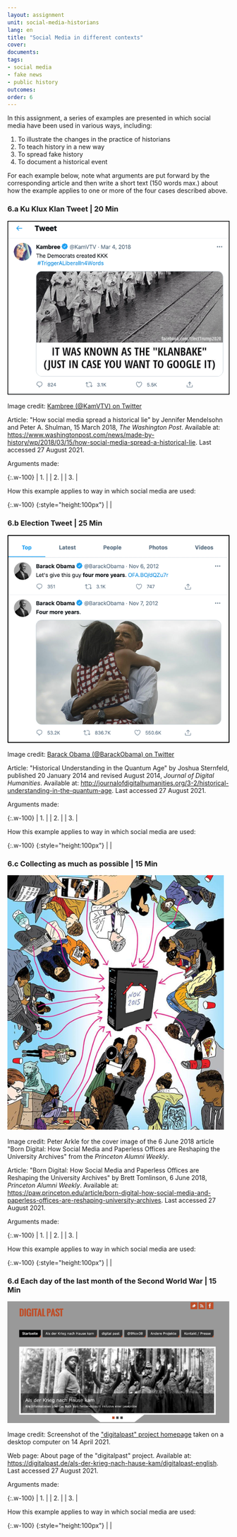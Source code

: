 ```yaml
---
layout: assignment
unit: social-media-historians
lang: en
title: "Social Media in different contexts"
cover:
documents:
tags:
- social media
- fake news
- public history
outcomes:
order: 6
---
```


In this assignment, a series of examples are presented in which social media have been used in various ways, including:
1.  To illustrate the changes in the practice of historians
2.  To teach history in a new way
3.  To spread fake history
4.  To document a historical event

For each example below, note what arguments are put forward by the corresponding article and then write a short text (150 words max.) about how the example applies to one or more of the four cases described above.

<!-- more -->
<!-- briefing-student -->

### 6.a Ku Klux Klan Tweet | 20 Min
<!-- section-contents -->

![klan](../../assets/images/social-media/klan.png)

Image credit: [Kambree (@KamVTV) on Twitter](https://twitter.com/KamVTV/status/970134790098714625)

Article: "How social media spread a historical lie" by Jennifer Mendelsohn and Peter A. Shulman, 15 March 2018, _The Washington Post_. Available at: <https://www.washingtonpost.com/news/made-by-history/wp/2018/03/15/how-social-media-spread-a-historical-lie>. Last accessed 27 August 2021.

Arguments made:

{:.w-100}
| 1. |
| 2. |
| 3. |

How this example applies to way in which social media are used:

{:.w-100}
{:style="height:100px"}
| |

<!-- section -->

### 6.b Election Tweet | 25 Min
  <!-- section-contents -->

![obama](../../assets/images/social-media/obama.png)

Image credit: [Barack Obama (@BarackObama) on Twitter](https://twitter.com/BarackObama/status/266031293945503744)

Article: "Historical Understanding in the Quantum Age" by Joshua Sternfeld, published 20 January 2014 and revised August 2014, _Journal of Digital Humanities_. Available at: <http://journalofdigitalhumanities.org/3-2/historical-understanding-in-the-quantum-age>. Last accessed 27 August 2021.

Arguments made:

{:.w-100}
| 1. |
| 2. |
| 3. |

How this example applies to way in which social media are used:

{:.w-100}
{:style="height:100px"}
| |

<!-- section -->

### 6.c Collecting as much as possible | 15 Min
 <!-- section-contents -->


 ![studentprotest](../../assets/images/social-media/studentprotest.png)

Image credit: Peter Arkle for the cover image of the 6 June 2018 article "Born Digital: How Social Media and Paperless Offices are Reshaping the University Archives" from the _Princeton Alumni Weekly_.

Article: "Born Digital: How Social Media and Paperless Offices are Reshaping the University Archives" by Brett Tomlinson, 6 June 2018, _Princeton Alumni Weekly_. Available at: <https://paw.princeton.edu/article/born-digital-how-social-media-and-paperless-offices-are-reshaping-university-archives>. Last accessed 27 August 2021.

Arguments made:

{:.w-100}
| 1. |
| 2. |
| 3. |

How this example applies to way in which social media are used:

{:.w-100}
{:style="height:100px"}
| |

<!-- section -->

### 6.d Each day of the last month of the Second World War | 15 Min
 <!-- section-contents -->

 ![digitalpast](../../assets/images/social-media/digitalpast.png)

Image credit: Screenshot of the ["digitalpast" project homepage](https://digitalpast.de/) taken on a desktop computer on 14 April 2021.

Web page: About page of the "digitalpast" project. Available at: <https://digitalpast.de/als-der-krieg-nach-hause-kam/digitalpast-english>. Last accessed 27 August 2021.

Arguments made:

{:.w-100}
| 1. |
| 2. |
| 3. |

How this example applies to way in which social media are used:

{:.w-100}
{:style="height:100px"}
| |

<!-- briefing-teacher -->
